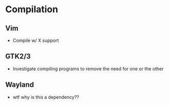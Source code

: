 # Compilation
## Vim
- Compile w/ X support
## GTK2/3
- Investigate compiling programs to remove the need for one or the other
## Wayland
- wtf why is this a dependency??
